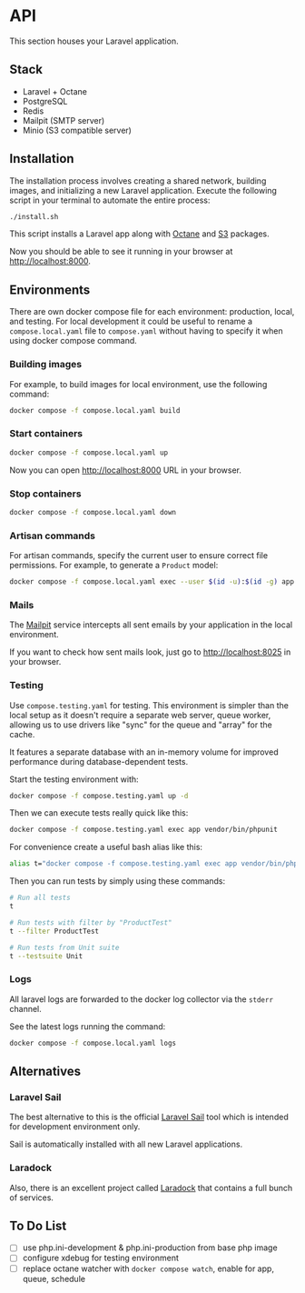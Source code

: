 # API

This section houses your Laravel application.

## Stack

* Laravel + Octane
* PostgreSQL
* Redis
* Mailpit (SMTP server)
* Minio (S3 compatible server)

## Installation

The installation process involves creating a shared network, building images, and initializing a new Laravel application. Execute the following script in your terminal to automate the entire process:

```bash
./install.sh
```

This script installs a Laravel app along with [Octane](https://laravel.com/docs/octane) and [S3](https://laravel.com/docs/10.x/filesystem#s3-driver-configuration) packages.

Now you should be able to see it running in your browser at [http://localhost:8000](http://localhost:8000).

## Environments

There are own docker compose file for each environment: production, local, and testing. For local development it could be useful to rename a `compose.local.yaml` file to `compose.yaml` without having to specify it when using docker compose command.

### Building images

For example, to build images for local environment, use the following command:

```bash
docker compose -f compose.local.yaml build
```

### Start containers

```bash
docker compose -f compose.local.yaml up
```

Now you can open [http://localhost:8000](http://localhost:8000) URL in your browser.

### Stop containers

```bash
docker compose -f compose.local.yaml down
```

### Artisan commands

For artisan commands, specify the current user to ensure correct file permissions. For example, to generate a `Product` model:

```bash
docker compose -f compose.local.yaml exec --user $(id -u):$(id -g) app php artisan make:model Product
```

### Mails

The [Mailpit](https://github.com/axllent/mailpit) service intercepts all sent emails by your application in the local environment.

If you want to check how sent mails look, just go to [http://localhost:8025](http://localhost:8025) in your browser.

### Testing

Use `compose.testing.yaml` for testing. This environment is simpler than the local setup as it doesn't require a separate web server, queue worker, allowing us to use drivers like "sync" for the queue and "array" for the cache.

It features a separate database with an in-memory volume for improved performance during database-dependent tests.

Start the testing environment with:

```bash
docker compose -f compose.testing.yaml up -d
```

Then we can execute tests really quick like this:

```bash
docker compose -f compose.testing.yaml exec app vendor/bin/phpunit
```

For convenience create a useful bash alias like this:

```bash
alias t="docker compose -f compose.testing.yaml exec app vendor/bin/phpunit"
```

Then you can run tests by simply using these commands:

```bash
# Run all tests
t

# Run tests with filter by "ProductTest"
t --filter ProductTest

# Run tests from Unit suite
t --testsuite Unit
```

### Logs

All laravel logs are forwarded to the docker log collector via the `stderr` channel.

See the latest logs running the command:

```bash
docker compose -f compose.local.yaml logs
```

## Alternatives

### Laravel Sail

The best alternative to this is the official [Laravel Sail](https://laravel.com/docs/sail) tool which is intended for development environment only.

Sail is automatically installed with all new Laravel applications.

### Laradock

Also, there is an excellent project called [Laradock](https://laradock.io/) that contains a full bunch of services.

## To Do List

- [ ] use php.ini-development & php.ini-production from base php image
- [ ] configure xdebug for testing environment
- [ ] replace octane watcher with `docker compose watch`, enable for app, queue, schedule
